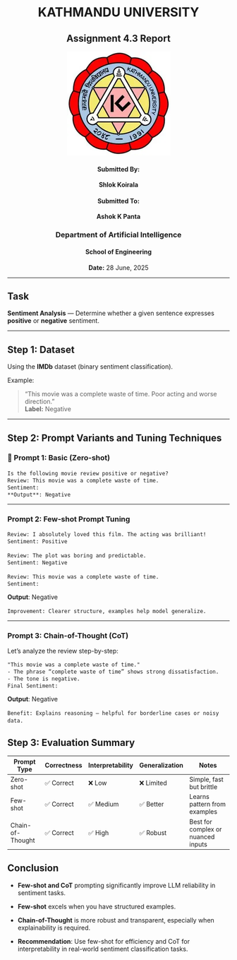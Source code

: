 <center>

# **KATHMANDU UNIVERSITY**

## **Assignment 4.3 Report**
![Kathmandu University Logo](../iamge/OIP.webp)

#### **Submitted By:**  
**Shlok Koirala**

#### **Submitted To:**  
**Ashok K Panta**

### **Department of Artificial Intelligence**  
#### School of Engineering

**Date:** 28 June, 2025

</center>

---

## Task
**Sentiment Analysis** — Determine whether a given sentence expresses **positive** or **negative** sentiment.

---

## Step 1: Dataset

Using the **IMDb** dataset (binary sentiment classification).

Example:
> “This movie was a complete waste of time. Poor acting and worse direction.”  
**Label:** Negative

---

## Step 2: Prompt Variants and Tuning Techniques

### 🔹 Prompt 1: Basic (Zero-shot)
```text
Is the following movie review positive or negative?
Review: This movie was a complete waste of time.
Sentiment:
**Output**: Negative 
```

---

### Prompt 2: Few-shot Prompt Tuning
```text
Review: I absolutely loved this film. The acting was brilliant!  
Sentiment: Positive

Review: The plot was boring and predictable.  
Sentiment: Negative

Review: This movie was a complete waste of time.  
Sentiment:
```

**Output**: Negative

`Improvement: Clearer structure, examples help model generalize.`

---

### Prompt 3: Chain-of-Thought (CoT)
Let’s analyze the review step-by-step:

```
"This movie was a complete waste of time."
- The phrase “complete waste of time” shows strong dissatisfaction.
- The tone is negative.
Final Sentiment:

```

**Output**: Negative

`Benefit: Explains reasoning — helpful for borderline cases or noisy data.`

##  Step 3: Evaluation Summary
| Prompt Type        | Correctness   | Interpretability | Generalization | Notes                                   |
|--------------------|---------------|------------------|----------------|-----------------------------------------|
| Zero-shot          | ✅ Correct     | ❌ Low           | ❌ Limited     | Simple, fast but brittle                |
| Few-shot           | ✅ Correct     | ✅ Medium        | ✅ Better      | Learns pattern from examples           |
| Chain-of-Thought   | ✅ Correct     | ✅ High          | ✅ Robust      | Best for complex or nuanced inputs     |

## Conclusion
*  **Few-shot and CoT** prompting significantly improve LLM reliability in sentiment tasks.

* **Few-shot** excels when you have structured examples.

* **Chain-of-Thought** is more robust and transparent, especially when explainability is required.

* **Recommendation**:
Use few-shot for efficiency and CoT for interpretability in real-world sentiment classification tasks.
